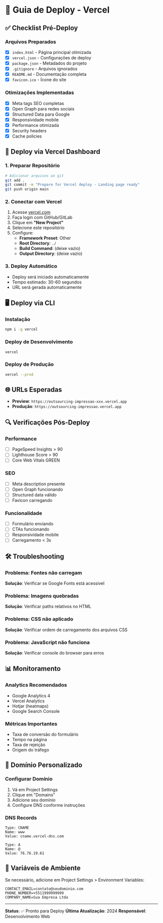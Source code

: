 # 🚀 Guia de Deploy - Vercel

## ✅ Checklist Pré-Deploy

### Arquivos Preparados
- [x] `index.html` - Página principal otimizada
- [x] `vercel.json` - Configurações de deploy
- [x] `package.json` - Metadados do projeto
- [x] `.gitignore` - Arquivos ignorados
- [x] `README.md` - Documentação completa
- [x] `favicon.ico` - Ícone do site

### Otimizações Implementadas
- [x] Meta tags SEO completas
- [x] Open Graph para redes sociais
- [x] Structured Data para Google
- [x] Responsividade mobile
- [x] Performance otimizada
- [x] Security headers
- [x] Cache policies

## 🔧 Deploy via Vercel Dashboard

### 1. Preparar Repositório
```bash
# Adicionar arquivos ao git
git add .
git commit -m "Prepare for Vercel deploy - Landing page ready"
git push origin main
```

### 2. Conectar com Vercel
1. Acesse [vercel.com](https://vercel.com)
2. Faça login com GitHub/GitLab
3. Clique em **"New Project"**
4. Selecione este repositório
5. Configure:
   - **Framework Preset**: Other
   - **Root Directory**: `./`
   - **Build Command**: (deixe vazio)
   - **Output Directory**: (deixe vazio)

### 3. Deploy Automático
- Deploy será iniciado automaticamente
- Tempo estimado: 30-60 segundos
- URL será gerada automaticamente

## 🖥️ Deploy via CLI

### Instalação
```bash
npm i -g vercel
```

### Deploy de Desenvolvimento
```bash
vercel
```

### Deploy de Produção
```bash
vercel --prod
```

## 🌐 URLs Esperadas

- **Preview**: `https://outsourcing-impressao-xxx.vercel.app`
- **Produção**: `https://outsourcing-impressao.vercel.app`

## 🔍 Verificações Pós-Deploy

### Performance
- [ ] PageSpeed Insights > 90
- [ ] Lighthouse Score > 90
- [ ] Core Web Vitals GREEN

### SEO
- [ ] Meta description presente
- [ ] Open Graph funcionando
- [ ] Structured data válido
- [ ] Favicon carregando

### Funcionalidade
- [ ] Formulário enviando
- [ ] CTAs funcionando
- [ ] Responsividade mobile
- [ ] Carregamento < 3s

## 🛠️ Troubleshooting

### Problema: Fontes não carregam
**Solução**: Verificar se Google Fonts está acessível

### Problema: Imagens quebradas
**Solução**: Verificar paths relativos no HTML

### Problema: CSS não aplicado
**Solução**: Verificar ordem de carregamento dos arquivos CSS

### Problema: JavaScript não funciona
**Solução**: Verificar console do browser para erros

## 📊 Monitoramento

### Analytics Recomendados
- Google Analytics 4
- Vercel Analytics
- Hotjar (heatmaps)
- Google Search Console

### Métricas Importantes
- Taxa de conversão do formulário
- Tempo na página
- Taxa de rejeição
- Origem do tráfego

## 🎯 Domínio Personalizado

### Configurar Domínio
1. Vá em Project Settings
2. Clique em "Domains"
3. Adicione seu domínio
4. Configure DNS conforme instruções

### DNS Records
```
Type: CNAME
Name: www
Value: cname.vercel-dns.com

Type: A
Name: @
Value: 76.76.19.61
```

## 🔐 Variáveis de Ambiente

Se necessário, adicione em Project Settings > Environment Variables:

```
CONTACT_EMAIL=contato@seudominio.com
PHONE_NUMBER=+5511999999999
COMPANY_NAME=Sua Empresa Ltda
```

---

**Status**: ✅ Pronto para Deploy
**Última Atualização**: 2024
**Responsável**: Desenvolvimento Web